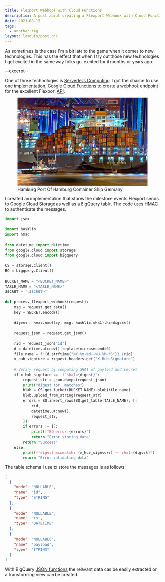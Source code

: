 ```yaml
---
title: Flexport Webhook with Cloud Functions
description: A post about creating a Flexport Webhook with Cloud Functions
date: 2021-08-15
tags:
  - another tag
layout: layouts/post.njk
---
```


As sometimes is the case I'm a bit late to the game when it comes to new
technologies. This has the effect that when I try out those new technologies
I get excited in the same way folks got excited for it months or years ago.

--excerpt--

One of those technologies is
<a href="https://en.wikipedia.org/wiki/Serverless_computing">Serverless Computing</a>.
I got the chance to use one implementation,
<a href="https://cloud.google.com/functions">Google Cloud Functions</a>
to create a webhook endpoint for the excellent Flexport
<a href="https://apidocs.flexport.com/reference/webhooks">API</a>.

<figure>
    <img src="port.jpg" alt="Hamburg Port Of Hamburg Container Ship Germany">
    <figcaption>Hamburg Port Of Hamburg Container Ship Germany</figcaption>
</figure>

I created an implementation that stores the milestone events Flexport sends
to Google Cloud Storage as well as a BigQuery table. The code uses
<a href="https://en.wikipedia.org/wiki/HMAC">HMAC</a> to authenticate the messages.


```python
import json

import hashlib
import hmac

from datetime import datetime
from google.cloud import storage
from google.cloud import bigquery

CS = storage.Client()
BQ = bigquery.Client()

BUCKET_NAME = "<BUCKET_NAME>"
TABLE_NAME = "<TABLE_NAME>"
SECRET = "<SECRET>"

def process_flexport_webhook(request):
    msg = request.get_data()
    key = SECRET.encode()

    digest = hmac.new(key, msg, hashlib.sha1).hexdigest()

    request_json = request.get_json()

    rid = request_json["id"]
    d = datetime.utcnow().replace(microsecond=0)
    file_name = f'{d.strftime("%Y-%m-%d--%H-%M-%S")}_{rid}'
    x_hub_signture = request.headers.get("X-Hub-Signature")

    # Verify request by computing SHA1 of payload and secret.
    if x_hub_signture ==  f"sha1={digest}":
        request_str = json.dumps(request_json)
        print("digest for  matches")
        blob = CS.get_bucket(BUCKET_NAME).blob(file_name)
        blob.upload_from_string(request_str)
        errors = BQ.insert_rows(BQ.get_table(TABLE_NAME), [[
            rid,
            datetime.utcnow(),
            request_str,
        ]])
        if errors != []:
            print(f"BQ error {errors}")
            return "Error storing data"
        return "Success"
    else:
        print(f"digest mismatch: {x_hub_signture} == sha1={digest}")
        return "Error validating data"
```

The table schema I use to store the messages is as follows:

```json
[
  {
    "mode": "NULLABLE",
    "name": "id",
    "type": "STRING"
  },
  {
    "mode": "NULLABLE",
    "name": "ts",
    "type": "DATETIME"
  },
  {
    "mode": "NULLABLE",
    "name": "payload",
    "type": "STRING"
  }
]
```

With BigQuery <a href="https://cloud.google.com/bigquery/docs/reference/standard-sql/json_functions#json_extract">JSON functions</a>
the relevant data can be easily extracted or a transforming view can be created.